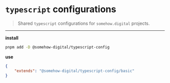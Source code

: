 # `typescript` configurations

> Shared `typescript` configurations for `somehow.digital` projects.

---

**install**

```sh
pnpm add -D @somehow-digital/typescript-config
```

**use**

```json
{
	"extends": "@somehow-digital/typescript-config/basic"
}
```

